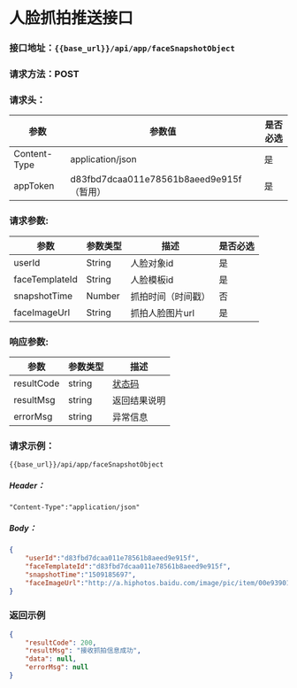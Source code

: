 # 人脸抓拍推送接口

### 接口地址：`{{base_url}}/api/app/faceSnapshotObject`

### 请求方法：POST

### 请求头：

| 参数 | 参数值 | 是否必选 |
| --- | --- | --- |
| Content-Type | application/json | 是 |
| appToken | d83fbd7dcaa011e78561b8aeed9e915f（暂用） | 是 |
### 请求参数:

| 参数 | 参数类型 | 描述 | 是否必选 |
| --- | --- | --- | --- |
| userId| String | 人脸对象id | 是 |
| faceTemplateId| String | 人脸模板id | 是  |
| snapshotTime| Number | 抓拍时间（时间戳） | 否 |
| faceImageUrl| String | 抓拍人脸图片url| 是 |

### 响应参数:

| 参数 | 参数类型 | 描述 |
| --- | --- | --- |
| resultCode | string | [状态码](/data-struct/code.md) |
| resultMsg | string | 返回结果说明 |
| errorMsg | string | 异常信息 |

### 请求示例：

```
{{base_url}}/api/app/faceSnapshotObject
```

##### Header：

```
"Content-Type":"application/json"
```

##### Body：

```json
{
    "userId":"d83fbd7dcaa011e78561b8aeed9e915f",
    "faceTemplateId":"d83fbd7dcaa011e78561b8aeed9e915f",
    "snapshotTime":"1509185697",
    "faceImageUrl":"http://a.hiphotos.baidu.com/image/pic/item/00e93901213fb80e3b0a611d3fd12f2eb8389424.jpg"
}
```

### 返回示例

```json
{
    "resultCode": 200,
    "resultMsg": "接收抓拍信息成功",
    "data": null,
    "errorMsg": null
}
```



